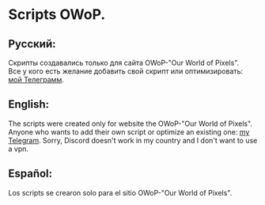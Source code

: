 # Scripts OWoP.
## Русский:
Скрипты создавались только для сайта OWoP-"Our World of Pixels".<br>
Все у кого есть желание добавить свой скрипт или оптимизировать: [мой Телеграмм](https://web.telegram.org/k/#@Morgive_AZIK).
## English:
The scripts were created only for website the OWoP-"Our World of Pixels".<br>
Anyone who wants to add their own script or optimize an existing one: [my Telegram](https://web.telegram.org/k/#@Morgive_AZIK).
Sorry, Discord doesn't work in my country and I don't want to use a vpn.
## Español:
Los scripts se crearon solo para el sitio OWoP-"Our World of Pixels".
